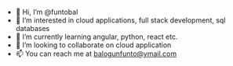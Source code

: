 - 👋 Hi, I’m @funtobal
- 👀 I’m interested in cloud applications, full stack development, sql databases
- 🌱 I’m currently learning angular, python, react etc.
- 💞️ I’m looking to collaborate on cloud application
- 📫 You can reach me at balogunfunto@ymail.com

<!---
funtobal/funtobal is a ✨ special ✨ repository because its `README.md` (this file) appears on your GitHub profile.
You can click the Preview link to take a look at your changes.
--->
